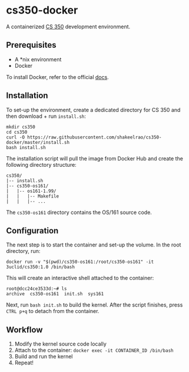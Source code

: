 # cs350-docker
A containerized [CS 350](https://www.student.cs.uwaterloo.ca/~cs350) development environment.

## Prerequisites
* A *nix environment
* Docker 

To install Docker, refer to the official [docs](https://docs.docker.com/install/).

## Installation
To set-up the environment, create a dedicated directory for CS 350 and then download + run `install.sh`:

```
mkdir cs350
cd cs350
curl -O https://raw.githubusercontent.com/shakeelrao/cs350-docker/master/install.sh
bash install.sh
```

The installation script will pull the image from Docker Hub and create the following directory structure:

```
cs350/
|-- install.sh
|-- cs350-os161/
|   |-- os161-1.99/
|   |   |-- Makefile
|   |   |-- ...
```

The `cs350-os161` directory contains the OS/161 source code. 

## Configuration
The next step is to start the container and set-up the volume. In the root directory, run:

```
docker run -v "$(pwd)/cs350-os161:/root/cs350-os161" -it 3uclid/cs350:1.0 /bin/bash
```

This will create an interactive shell attached to the container:

```
root@dcc24ce3533d:~# ls
archive  cs350-os161  init.sh  sys161
```

Next, run `bash init.sh` to build the kernel. After the script finishes, press `CTRL p+q` to detach from the container.

## Workflow
1. Modify the kernel source code locally
2. Attach to the container: `docker exec -it CONTAINER_ID /bin/bash`
3. Build and run the kernel
4. Repeat!

##
